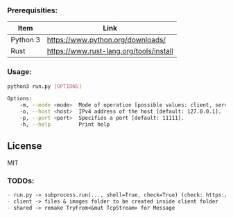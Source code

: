 ### Prerequisities:
| Item | Link |
| ------ | ------ |
| Python 3 | <https://www.python.org/downloads/> |
| Rust | <https://www.rust-lang.org/tools/install> |


### Usage:
```sh
python3 run.py [OPTIONS]

Options:
    -m, --mode <mode>  Mode of operation [possible values: client, server (default)].
    -o, --host <host>  IPv4 address of the host [default: 127.0.0.1].
    -p, --port <port>  Specifies a port [default: 11111].
    -h, --help         Print help
```

## License
MIT

### TODOs:
```markdown
- run.py -> subprocess.run(..., shell=True, check=True) (check: https://docs.python.org/3/library/subprocess.html)
- client -> files & images folder to be created inside client folder
- shared -> remake TryFrom<&mut TcpStream> for Message
```